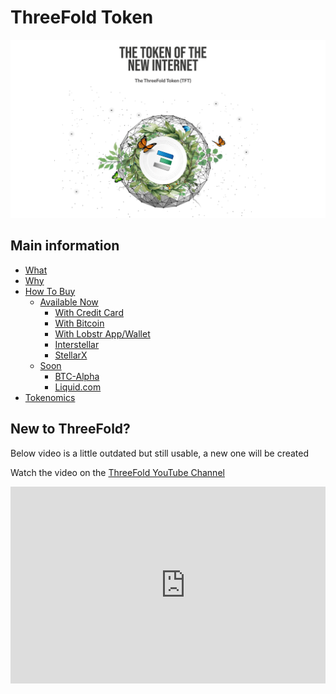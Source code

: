 
# ThreeFold Token

![](ing/token_internet.png)

## Main information

- [What](what_are_tfts.md)
- [Why](why_buy_tft.md)
- [How To Buy](how_to_buy.md)
   - [Available Now](buy_now.md)
      - [With Credit Card](tft_mazraa.md)
      - [With Bitcoin](tft_with_btc.md)
      - [With Lobstr App/Wallet](cc_buytft_lobstr_wallet.md)
      - [Interstellar](tft_interstellar.md)
      - [StellarX](cc_buytft_stellarx.md)
   - [Soon](buy_later.md)
      - [BTC-Alpha](tft_btc_alpha.md)
      - [Liquid.com](tft_liquid.md)
- [Tokenomics](tokenomics.md)

## New to ThreeFold?

Below video is a little outdated but still usable, a new one will be created



Watch the video on the [ThreeFold YouTube Channel](https://www.youtube.com/channel/UCKMNPuhs-8tHYfGd92krC8w)

<div style="overflow:hidden;">
   <iframe width="560" height="315" src="https://www.youtube.com/embed/4exjbFvnGkk" frameborder="0" allow="accelerometer; autoplay; encrypted-media; gyroscope; picture-in-picture" allowfullscreen></iframe>
</div>

